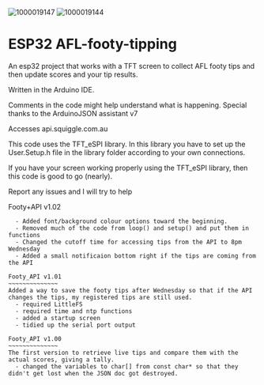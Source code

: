 ![1000019147](https://github.com/dsfifty/AFL-footy-tipping/assets/113217855/1454fe34-b86a-425d-a928-043ecc0a6159)
![1000019144](https://github.com/dsfifty/AFL-footy-tipping/assets/113217855/f72631a0-d818-4583-aeb6-28e90580bbfb)
# ESP32 AFL-footy-tipping
An esp32 project that works with a TFT screen to collect AFL footy tips and then update scores and your tip results. 

Written in the Arduino IDE.

Comments in the code might help understand what is happening.
Special thanks to the ArduinoJSON assistant v7

Accesses api.squiggle.com.au

This code uses the TFT_eSPI library. In this library you have to set up the User.Setup.h file in the library folder according to your own connections.

If you have your screen working properly using the TFT_eSPI library, then this code is good to go (nearly).

Report any issues and I will try to help

Footy+API v1.02
~~~~~~~~~~~~~~~
  - Added font/background colour options toward the beginning.
  - Removed much of the code from loop() and setup() and put them in functions
  - Changed the cutoff time for accessing tips from the API to 8pm Wednesday
  - Added a small notificaion bottom right if the tips are coming from the API

Footy_API v1.01
~~~~~~~~~~~~~~
Added a way to save the footy tips after Wednesday so that if the API changes the tips, my registered tips are still used.
  - required LittleFS
  - required time and ntp functions
  - added a startup screen
  - tidied up the serial port output

Footy_API v1.00
~~~~~~~~~~~~~~
The first version to retrieve live tips and compare them with the actual scores, giving a tally.
  - changed the variables to char[] from const char* so that they didn't get lost when the JSON doc got destroyed.
